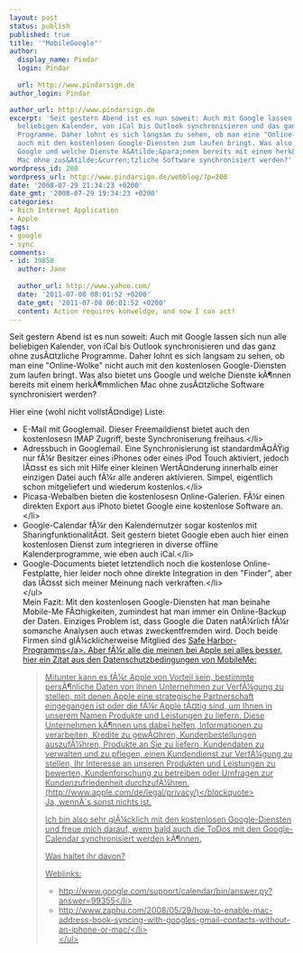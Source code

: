 ```yaml
---
layout: post
status: publish
published: true
title: '"MobileGoogle"'
author:
  display_name: Pindar
  login: Pindar
  
  url: http://www.pindarsign.de
author_login: Pindar

author_url: http://www.pindarsign.de
excerpt: 'Seit gestern Abend ist es nun soweit: Auch mit Google lassen sich nun alle
  beliebigen Kalender, von iCal bis Outlook synchronisieren und das ganz ohne zus&Atilde;&curren;tzliche
  Programme. Daher lohnt es sich langsam zu sehen, ob man eine "Online-Wolke" nicht
  auch mit den kostenlosen Google-Diensten zum laufen bringt. Was also bietet uns
  Google und welche Dienste k&Atilde;&para;nnen bereits mit einem herk&Atilde;&para;mmlichen
  Mac ohne zus&Atilde;&curren;tzliche Software synchronisiert werden?'
wordpress_id: 200
wordpress_url: http://www.pindarsign.de/webblog/?p=200
date: '2008-07-29 21:34:23 +0200'
date_gmt: '2008-07-29 19:34:23 +0200'
categories:
- Rich Internet Application
- Apple
tags:
- google
- sync
comments:
- id: 39858
  author: Jane
  
  author_url: http://www.yahoo.com/
  date: '2011-07-08 08:01:52 +0200'
  date_gmt: '2011-07-08 06:01:52 +0200'
  content: Action requires konweldge, and now I can act!
---
```

<p>Seit gestern Abend ist es nun soweit: Auch mit Google lassen sich nun alle beliebigen Kalender, von iCal bis Outlook synchronisieren und das ganz ohne zus&Atilde;&curren;tzliche Programme. Daher lohnt es sich langsam zu sehen, ob man eine "Online-Wolke" nicht auch mit den kostenlosen Google-Diensten zum laufen bringt. Was also bietet uns Google und welche Dienste k&Atilde;&para;nnen bereits mit einem herk&Atilde;&para;mmlichen Mac ohne zus&Atilde;&curren;tzliche Software synchronisiert werden?<a id="more"></a><a id="more-200"></a></p>
<p>Hier eine (wohl nicht vollst&Atilde;&curren;ndige) Liste:</p>
<ul>
<li>E-Mail mit Googlemail. Dieser Freemaildienst bietet auch den kostenlosesn IMAP Zugriff, beste Synchroniserung freihaus.<&#47;li>
<li>Adressbuch in Googlemail. Eine Synchronisierung ist standardm&Atilde;&curren;&Atilde;&Yuml;ig nur f&Atilde;&frac14;r Besitzer eines iPhones oder eines iPod Touch aktiviert, jedoch l&Atilde;&curren;sst es sich mit Hilfe einer kleinen Wert&Atilde;&curren;nderung innerhalb einer einzigen Datei auch f&Atilde;&frac14;r alle anderen aktivieren. Simpel, eigentlich schon mitgeliefert und wiederum kostenlos.<&#47;li>
<li>Picasa-Webalben bieten die kostenlosesn Online-Galerien. F&Atilde;&frac14;r einen direkten Export aus iPhoto bietet Google eine kostenlose Software an.<&#47;li>
<li>Google-Calendar f&Atilde;&frac14;r den Kalendernutzer sogar kostenlos mit Sharingfunktionalit&Atilde;&curren;t. Seit gestern bietet Google eben auch hier einen kostenlosen Dienst zum integrieren in diverse offline Kalenderprogramme, wie eben auch iCal.<&#47;li>
<li>Google-Documents bietet letztendlich noch die kostenlose Online-Festplatte, hier leider noch ohne direkte Integration in den "Finder", aber das l&Atilde;&curren;sst sich meiner Meinung nach verkraften.<&#47;li><br />
<&#47;ul><br />
Mein Fazit: Mit den kostenlosen Google-Diensten hat man beinahe Mobile-Me F&Atilde;&curren;higkeiten, zumindest hat man immer ein Online-Backup der Daten. Einziges Problem ist, dass Google die Daten nat&Atilde;&frac14;rlich f&Atilde;&frac14;r somanche Analysen auch etwas zweckentfremden wird. Doch beide Firmen sind gl&Atilde;&frac14;cklicherweise Mitglied des  <a href="http:&#47;&#47;www.export.gov&#47;safeharbor&#47;">Safe Harbor-Programms<&#47;a>. Aber f&Atilde;&frac14;r alle die meinen bei Apple sei alles besser, hier ein Zitat aus den Datenschutzbedingungen von MobileMe:</p>
<blockquote><p>Mitunter kann es f&Atilde;&frac14;r Apple von Vorteil sein, bestimmte pers&Atilde;&para;nliche Daten von Ihnen Unternehmen zur Verf&Atilde;&frac14;gung zu stellen, mit denen Apple eine strategische Partnerschaft eingegangen ist oder die f&Atilde;&frac14;r Apple t&Atilde;&curren;tig sind, um Ihnen in unserem Namen Produkte und Leistungen zu liefern. Diese Unternehmen k&Atilde;&para;nnen uns dabei helfen, Informationen zu verarbeiten, Kredite zu gew&Atilde;&curren;hren, Kundenbestellungen auszuf&Atilde;&frac14;hren, Produkte an Sie zu liefern, Kundendaten zu verwalten und zu pflegen, einen Kundendienst zur Verf&Atilde;&frac14;gung zu stellen, Ihr Interesse an unseren Produkten und Leistungen zu bewerten, Kundenforschung zu betreiben oder Umfragen zur Kundenzufriedenheit durchzuf&Atilde;&frac14;hren. (http:&#47;&#47;www.apple.com&#47;de&#47;legal&#47;privacy&#47;)<&#47;blockquote><br />
Ja, wenn&Acirc;&acute;s sonst nichts ist.</p>
<p>Ich bin also sehr gl&Atilde;&frac14;cklich mit den kostenlosen Google-Diensten und freue mich darauf, wenn bald auch die ToDos mit den Google-Calendar synchronisiert werden k&Atilde;&para;nnen.</p>
<p>Was haltet ihr davon?</p>
<p>Weblinks:</p>
<ul>
<li>http:&#47;&#47;www.google.com&#47;support&#47;calendar&#47;bin&#47;answer.py?answer=99355<&#47;li>
<li>http:&#47;&#47;www.zaphu.com&#47;2008&#47;05&#47;29&#47;how-to-enable-mac-address-book-syncing-with-googles-gmail-contacts-without-an-iphone-or-mac&#47;<&#47;li><br />
<&#47;ul></p>
